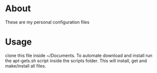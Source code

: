 # About
These are my personal configuration files

# Usage
clone this file inside ~/Documents.
To automate download and install run the apt-gets.sh script inside the scripts folder.
This will install, get and make/install all files.
